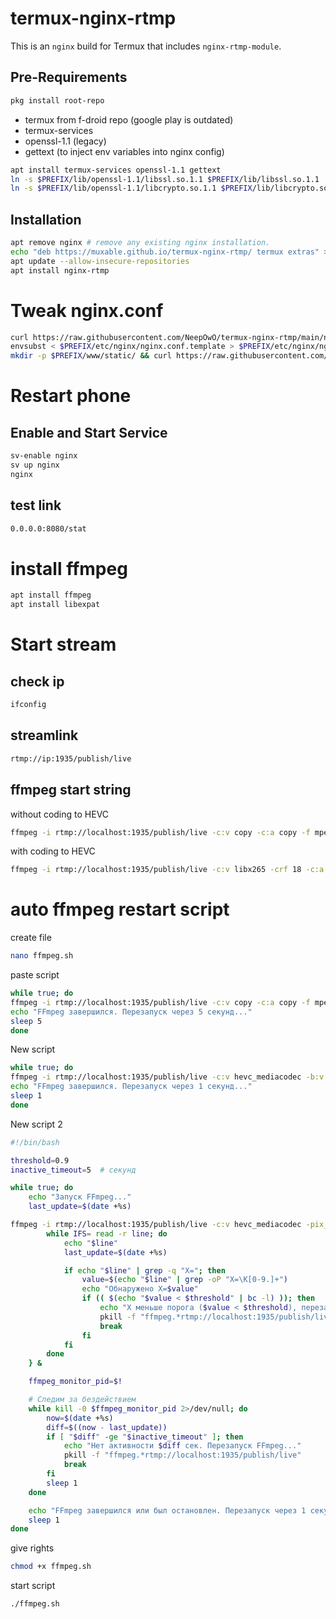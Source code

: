 # termux-nginx-rtmp

This is an `nginx` build for Termux that includes `nginx-rtmp-module`.

## Pre-Requirements

```sh
pkg install root-repo
```
+ termux from f-droid repo (google play is outdated)
+ termux-services
+ openssl-1.1 (legacy)
+ gettext (to inject env variables into nginx config)
```sh
apt install termux-services openssl-1.1 gettext
ln -s $PREFIX/lib/openssl-1.1/libssl.so.1.1 $PREFIX/lib/libssl.so.1.1
ln -s $PREFIX/lib/openssl-1.1/libcrypto.so.1.1 $PREFIX/lib/libcrypto.so.1.1
```

## Installation

```sh
apt remove nginx # remove any existing nginx installation.
echo "deb https://muxable.github.io/termux-nginx-rtmp/ termux extras" > $PREFIX/etc/apt/sources.list.d/nginx-rtmp.list
apt update --allow-insecure-repositories
apt install nginx-rtmp
```

# Tweak nginx.conf
```sh
curl https://raw.githubusercontent.com/NeepOwO/termux-nginx-rtmp/main/nginx-custom.conf > $PREFIX/etc/nginx/nginx.conf.template
envsubst < $PREFIX/etc/nginx/nginx.conf.template > $PREFIX/etc/nginx/nginx.conf
mkdir -p $PREFIX/www/static/ && curl https://raw.githubusercontent.com/NeepOwO/termux-nginx-rtmp/main/stat.xsl > $PREFIX/www/static/stat.xsl
```
# Restart phone

## Enable and Start Service
```sh
sv-enable nginx
sv up nginx
nginx
```
## test link
```sh
0.0.0.0:8080/stat 
```
# install ffmpeg
```sh
apt install ffmpeg
apt install libexpat
```
# Start stream
## check ip
```sh
ifconfig
```
## streamlink
```sh
rtmp://ip:1935/publish/live
```
## ffmpeg start string

without coding to HEVC
```sh
ffmpeg -i rtmp://localhost:1935/publish/live -c:v copy -c:a copy -f mpegts srt://yourip:yourport?mode=caller 
```

with coding to HEVC
```sh
ffmpeg -i rtmp://localhost:1935/publish/live -c:v libx265 -crf 18 -c:a copy -f mpegts srt://yourip:yourport?mode=caller 
```
# auto ffmpeg restart script

create file
```sh
nano ffmpeg.sh
```

paste script
```sh
while true; do
ffmpeg -i rtmp://localhost:1935/publish/live -c:v copy -c:a copy -f mpegts srt://ip:port?mode=caller
echo "FFmpeg завершился. Перезапуск через 5 секунд..."
sleep 5
done
```
New script
```sh
while true; do
ffmpeg -i rtmp://localhost:1935/publish/live -c:v hevc_mediacodec -b:v 2000k -c:a libopus -b:a 128k -ar 48000 -f mpegts "srt://IP:PORT?latency=2000000"
echo "FFmpeg завершился. Перезапуск через 1 секунд..."
sleep 1
done
```

New script 2
```sh
#!/bin/bash

threshold=0.9
inactive_timeout=5  # секунд

while true; do
    echo "Запуск FFmpeg..."
    last_update=$(date +%s)

ffmpeg -i rtmp://localhost:1935/publish/live -c:v hevc_mediacodec -pix_fmt nv12 -b:v 2000k -c:a libopus -b:a 128k -ar 48000 -f mpegts "srt://IP:PORT?latency=2000000" 2>&1 | {
        while IFS= read -r line; do
            echo "$line"
            last_update=$(date +%s)

            if echo "$line" | grep -q "X="; then
                value=$(echo "$line" | grep -oP "X=\K[0-9.]+")
                echo "Обнаружено X=$value"
                if (( $(echo "$value < $threshold" | bc -l) )); then
                    echo "X меньше порога ($value < $threshold), перезапуск..."
                    pkill -f "ffmpeg.*rtmp://localhost:1935/publish/live"
                    break
                fi
            fi
        done
    } &

    ffmpeg_monitor_pid=$!

    # Следим за бездействием
    while kill -0 $ffmpeg_monitor_pid 2>/dev/null; do
        now=$(date +%s)
        diff=$((now - last_update))
        if [ "$diff" -ge "$inactive_timeout" ]; then
            echo "Нет активности $diff сек. Перезапуск FFmpeg..."
            pkill -f "ffmpeg.*rtmp://localhost:1935/publish/live"
            break
        fi
        sleep 1
    done

    echo "FFmpeg завершился или был остановлен. Перезапуск через 1 секунду..."
    sleep 1
done


```

give rights
```sh
chmod +x ffmpeg.sh
```
start script
```sh
./ffmpeg.sh
```




